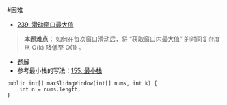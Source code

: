 #困难 

* [239. 滑动窗口最大值](https://leetcode.cn/problems/sliding-window-maximum/)

> **本题难点：** 如何在每次窗口滑动后，将 “获取窗口内最大值” 的时间复杂度从 O(k) 降低至 O(1) 。

* [题解](https://leetcode.cn/problems/sliding-window-maximum/solutions/2361228/239-hua-dong-chuang-kou-zui-da-zhi-dan-d-u6h0)
* 参考最小栈的写法：[155. 最小栈](https://leetcode.cn/problems/min-stack/)

```
public int[] maxSlidngWindow(int[] nums, int k) {
	int n = nums.length;
}
```

